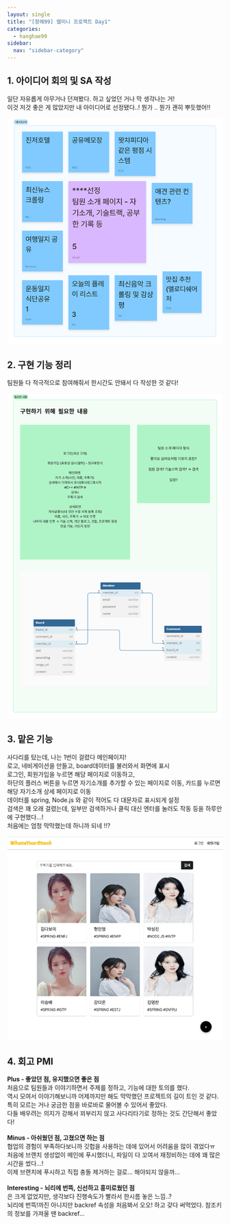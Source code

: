 ```yaml
---
layout: single
title: "[항해99] 웹미니 프로젝트 Day1"
categories:
  - hanghae99
sidebar:
  nav: "sidebar-category"
---
```


## 1. 아이디어 회의 및 SA 작성

일단 자유롭게 아무거나 던져봤다. 하고 싶었던 거나 막 생각나는 거!<br />
이것 저것 좋은 게 많았지만 내 아이디어로 선정됐다..! 뭔가 .. 뭔가 괜히 뿌듯했어!!
<br />
<br />
![웹미니 Day1](/assets/images/hanghae-1.png)


## 2. 구현 기능 정리

팀원들 다 적극적으로 참여해줘서 한시간도 안돼서 다 작성한 것 같다!
<br />
<br />
![웹미니 Day1](/assets/images/hanghae-1-2.png)


## 3. 맡은 기능

사다리를 탔는데, 나는 1번이 걸렸다 메인페이지!<br />
로고, 네비게이션을 만들고, board데이터를 불러와서 화면에 표시<br />
로그인, 회원가입을 누르면 해당 페이지로 이동하고,<br />
하단의 플러스 버튼을 누르면 자기소개를 추가할 수 있는 페이지로 이동, 카드를 누르면 해당 자기소개 상세 페이지로 이동<br />
데이터를 spring, Node.js 와 같이 적어도 다 대문자로 표시되게 설정<br />
검색은 꽤 오래 걸렸는데, 일부만 검색하거나 클릭 대신 엔터를 눌러도 작동 등을 하루만에 구현했다...! <br />
처음에는 엄청 막막했는데 하니까 되네 !!?
<br />
<br />
![웹미니 Day1](/assets/images/hanghae-1-3.png)


## 4. 회고 PMI

**Plus - 좋았던 점, 유지했으면 좋은 점** <br />
처음으로 팀원들과 이야기하면서 주제를 정하고, 기능에 대한 토의를 했다.<br />
역시 모여서 이야기해보니까 어제까지만 해도 막막했던 프로젝트의 길이 트인 것 같다.<br />
특히 모르는 거나 궁금한 점을 바로바로 물어볼 수 있어서 좋았다.<br />
다들 배우려는 의지가 강해서 꾀부리지 않고 사다리타기로 정하는 것도 간단해서 좋았다!
<br />
<br />
**Minus - 아쉬웠던 점, 고쳤으면 하는 점**<br />
협업의 경험이 부족하다보니까 깃헙을 사용하는 데에 있어서 어려움을 많이 겪었다ㅠ<br />
처음에 브랜치 생성없이 메인에 푸시했더니, 파일이 다 꼬여서 재정비하는 데에 꽤 많은 시간을 썼다...!<br />
이제 브랜치에 푸시하고 직접 충돌 제거하는 걸로... 해야되지 않을까...
<br />
<br />
**Interesting - 뇌리에 번뜩, 신선하고 흥미로웠던 점**<br />
은 크게 없었지만, 생각보다 진행속도가 빨라서 한시름 놓은 느낌..?<br />
뇌리에 번뜩!까진 아니지만 backref 속성을 처음봐서 오오! 하고 갖다 써먹었다. 참조키의 정보를 가져올 땐 backref...
